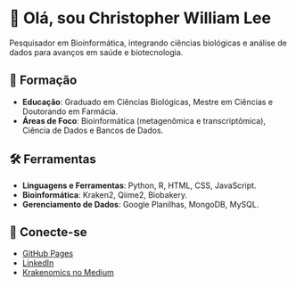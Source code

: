 # 👋 Olá, sou Christopher William Lee

Pesquisador em Bioinformática, integrando ciências biológicas e análise de dados para avanços em saúde e biotecnologia.

## 🌱 Formação
- **Educação**: Graduado em Ciências Biológicas, Mestre em Ciências e Doutorando em Farmácia.
- **Áreas de Foco**: Bioinformática (metagenômica e transcriptômica), Ciência de Dados e Bancos de Dados.

## 🛠️ Ferramentas
- **Linguagens e Ferramentas**: Python, R, HTML, CSS, JavaScript.
- **Bioinformática**: Kraken2, Qiime2, Biobakery.
- **Gerenciamento de Dados**: Google Planilhas, MongoDB, MySQL.

## 🔗 Conecte-se
- [GitHub Pages](https://christopherwilliamlee.github.io)
- [LinkedIn](https://www.linkedin.com/in/christopher-lee-390643197/)
- [Krakenomics no Medium](https://medium.com/@krakenomics)